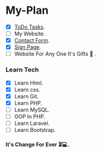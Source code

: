 # My-Plan
- [X] [ToDo Tasks](https://github.com/Thomas-Emad/ToDo).
- [ ] My Website.
- [X] [Contact Form](https://github.com/Thomas-Emad/contact-form).
- [X] [Sign Page](https://github.com/Thomas-Emad/Sign-Page).
- [ ] Website For Any One It's Gifts 🎁 .

### Learn Tech
- [X] Learn Html.
- [X] Learn css.
- [x] Learn Git.
- [x] Learn PHP.
- [ ] Learn MySQL.
- [ ] OOP In PHP.
- [ ] Learn Laravel.
- [ ] Learn Bootstrap.

#### It's Change For Ever ⏳💻.
